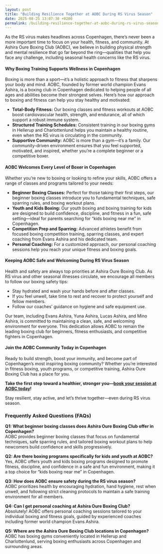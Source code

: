```yaml
---
layout: post
title: "Building Resilience Together at AOBC During RS Virus Season"
date: 2025-08-25 13:07:30 +0200
permalink: /building-resilience-together-at-aobc-during-rs-virus-season/
---
```

As the RS virus makes headlines across Copenhagen, there’s never been a more important time to focus on your health, fitness, and community. At Ashira Oure Boxing Club (AOBC), we believe in building physical strength and mental resilience that go far beyond the ring—qualities that help you face any challenge, including seasonal health concerns like the RS virus.

#### Why Boxing Training Supports Wellness in Copenhagen

Boxing is more than a sport—it’s a holistic approach to fitness that sharpens your body and mind. AOBC, founded by former world champion Evans Ashira, is a boxing club in Copenhagen dedicated to helping people of all ages and abilities become their strongest selves. Here’s how our approach to boxing and fitness can help you stay healthy and motivated:

- **Total-Body Fitness:** Our boxing classes and fitness workouts at AOBC boost cardiovascular health, strength, and endurance, all of which support a robust immune system.
- **Structured Training Schedules:** Consistent training in our boxing gyms in Hellerup and Charlottenlund helps you maintain a healthy routine, even when the RS virus is circulating in the community.
- **Supportive Community:** AOBC is more than a gym—it’s a family. Our community-driven environment ensures that you feel supported, motivated, and inspired, whether you’re a complete beginner or a competitive boxer.

#### AOBC Welcomes Every Level of Boxer in Copenhagen

Whether you’re new to boxing or looking to refine your skills, AOBC offers a range of classes and programs tailored to your needs:

- **Beginner Boxing Classes:** Perfect for those taking their first steps, our beginner boxing classes introduce you to fundamental techniques, safe sparring rules, and boxing workout plans.
- **Youth and Kids Boxing:** Our youth boxing and boxing training for kids are designed to build confidence, discipline, and fitness in a fun, safe setting—ideal for parents searching for “kids boxing near me” in Copenhagen.
- **Competition Prep and Sparring:** Advanced athletes benefit from focused boxing competition training, sparring classes, and expert coaching from Evans Ashira and his dedicated team.
- **Personal Coaching:** For a customized approach, our personal coaching sessions help you reach your unique fitness and boxing goals.

#### Keeping AOBC Safe and Welcoming During RS Virus Season

Health and safety are always top priorities at Ashira Oure Boxing Club. As RS virus and other seasonal illnesses circulate, we encourage all members to follow our boxing safety tips:

- Stay hydrated and wash your hands before and after classes.
- If you feel unwell, take time to rest and recover to protect yourself and fellow members.
- Follow our coaches’ guidance on hygiene and safe equipment use.

Our team, including Evans Ashira, Yuna Ashira, Lucas Ashira, and Mino Ashira, is committed to maintaining a clean, safe, and welcoming environment for everyone. This dedication allows AOBC to remain the leading boxing club for beginners, fitness enthusiasts, and competitive fighters in Copenhagen.

#### Join the AOBC Community Today in Copenhagen

Ready to build strength, boost your immunity, and become part of Copenhagen’s most inspiring boxing community? Whether you’re interested in fitness boxing, youth programs, or competitive training, Ashira Oure Boxing Club has a place for you.

**Take the first step toward a healthier, stronger you—[book your session at AOBC today](https://www.ashiraoure.com/)!**

Stay resilient, stay active, and let’s thrive together—even during RS virus season.

### Frequently Asked Questions (FAQs)

**Q1: What beginner boxing classes does Ashira Oure Boxing Club offer in Copenhagen?**  
AOBC provides beginner boxing classes that focus on fundamental techniques, safe sparring rules, and tailored boxing workout plans to help newcomers build confidence and skills progressively.

**Q2: Are there boxing programs specifically for kids and youth at AOBC?**  
Yes, AOBC offers youth and kids boxing programs designed to promote fitness, discipline, and confidence in a safe and fun environment, making it a top choice for “kids boxing near me” in Copenhagen.

**Q3: How does AOBC ensure safety during the RS virus season?**  
AOBC prioritizes health by encouraging hydration, hand hygiene, rest when unwell, and following strict cleaning protocols to maintain a safe training environment for all members.

**Q4: Can I get personal coaching at Ashira Oure Boxing Club?**  
Absolutely! AOBC offers personal coaching sessions tailored to your individual boxing and fitness goals, guided by experienced coaches including former world champion Evans Ashira.

**Q5: Where are the Ashira Oure Boxing Club locations in Copenhagen?**  
AOBC has boxing gyms conveniently located in Hellerup and Charlottenlund, serving boxing enthusiasts across Copenhagen and surrounding areas.

<script type="application/ld+json">
{
  "@context": "https://schema.org",
  "@type": "BlogPosting",
  "headline": "Building Resilience Together at AOBC During RS Virus Season",
  "description": "Learn how Ashira Oure Boxing Club (AOBC) in Copenhagen supports health, fitness, and community resilience during the RS virus season through boxing training for all levels.",
  "author": {
    "@type": "Person",
    "name": "Evans Ashira"
  },
  "publisher": {
    "@type": "Person",
    "name": "Evans Ashira"
  },
  "datePublished": "2024-06-01",
  "mainEntityOfPage": {
    "@type": "WebPage",
    "@id": "https://www.ashiraoure.com/blog/building-resilience-together-aobc-rs-virus-season"
  },
  "articleBody": "As the RS virus makes headlines across Copenhagen, there’s never been a more important time to focus on your health, fitness, and community. At Ashira Oure Boxing Club (AOBC), we believe in building physical strength and mental resilience that go far beyond the ring—qualities that help you face any challenge, including seasonal health concerns like the RS virus.\n\nBoxing is more than a sport—it’s a holistic approach to fitness that sharpens your body and mind. AOBC, founded by former world champion Evans Ashira, is a boxing club in Copenhagen dedicated to helping people of all ages and abilities become their strongest selves. Here’s how our approach to boxing and fitness can help you stay healthy and motivated:\n\n- Total-Body Fitness: Our boxing classes and fitness workouts at AOBC boost cardiovascular health, strength, and endurance, all of which support a robust immune system.\n- Structured Training Schedules: Consistent training in our boxing gyms in Hellerup and Charlottenlund helps you maintain a healthy routine, even when the RS virus is circulating in the community.\n- Supportive Community: AOBC is more than a gym—it’s a family. Our community-driven environment ensures that you feel supported, motivated, and inspired, whether you’re a complete beginner or a competitive boxer.\n\nWhether you’re new to boxing or looking to refine your skills, AOBC offers a range of classes and programs tailored to your needs:\n\n- Beginner Boxing Classes: Perfect for those taking their first steps, our beginner boxing classes introduce you to fundamental techniques, safe sparring rules, and boxing workout plans.\n- Youth and Kids Boxing: Our youth boxing and boxing training for kids are designed to build confidence, discipline, and fitness in a fun, safe setting—ideal for parents searching for “kids boxing near me” in Copenhagen.\n- Competition Prep and Sparring: Advanced athletes benefit from focused boxing competition training, sparring classes, and expert coaching from Evans Ashira and his dedicated team.\n- Personal Coaching: For a customized approach, our personal coaching sessions help you reach your unique fitness and boxing goals.\n\nHealth and safety are always top priorities at Ashira Oure Boxing Club. As RS virus and other seasonal illnesses circulate, we encourage all members to follow our boxing safety tips:\n\n- Stay hydrated and wash your hands before and after classes.\n- If you feel unwell, take time to rest and recover to protect yourself and fellow members.\n- Follow our coaches’ guidance on hygiene and safe equipment use.\n\nOur team, including Evans Ashira, Yuna Ashira, Lucas Ashira, and Mino Ashira, is committed to maintaining a clean, safe, and welcoming environment for everyone. This dedication allows AOBC to remain the leading boxing club for beginners, fitness enthusiasts, and competitive fighters in Copenhagen.\n\nReady to build strength, boost your immunity, and become part of Copenhagen’s most inspiring boxing community? Whether you’re interested in fitness boxing, youth programs, or competitive training, Ashira Oure Boxing Club has a place for you.\n\nTake the first step toward a healthier, stronger you—book your session at AOBC today!"
}
</script>

<script type="application/ld+json">
{
  "@context": "https://schema.org",
  "@type": "FAQPage",
  "mainEntity": [
    {
      "@type": "Question",
      "name": "What beginner boxing classes does Ashira Oure Boxing Club offer in Copenhagen?",
      "acceptedAnswer": {
        "@type": "Answer",
        "text": "AOBC provides beginner boxing classes that focus on fundamental techniques, safe sparring rules, and tailored boxing workout plans to help newcomers build confidence and skills progressively."
      }
    },
    {
      "@type": "Question",
      "name": "Are there boxing programs specifically for kids and youth at AOBC?",
      "acceptedAnswer": {
        "@type": "Answer",
        "text": "Yes, AOBC offers youth and kids boxing programs designed to promote fitness, discipline, and confidence in a safe and fun environment, making it a top choice for “kids boxing near me” in Copenhagen."
      }
    },
    {
      "@type": "Question",
      "name": "How does AOBC ensure safety during the RS virus season?",
      "acceptedAnswer": {
        "@type": "Answer",
        "text": "AOBC prioritizes health by encouraging hydration, hand hygiene, rest when unwell, and following strict cleaning protocols to maintain a safe training environment for all members."
      }
    },
    {
      "@type": "Question",
      "name": "Can I get personal coaching at Ashira Oure Boxing Club?",
      "acceptedAnswer": {
        "@type": "Answer",
        "text": "Absolutely! AOBC offers personal coaching sessions tailored to your individual boxing and fitness goals, guided by experienced coaches including former world champion Evans Ashira."
      }
    },
    {
      "@type": "Question",
      "name": "Where are the Ashira Oure Boxing Club locations in Copenhagen?",
      "acceptedAnswer": {
        "@type": "Answer",
        "text": "AOBC has boxing gyms conveniently located in Hellerup and Charlottenlund, serving boxing enthusiasts across Copenhagen and surrounding areas."
      }
    }
  ]
}
</script>